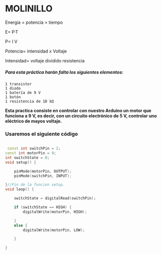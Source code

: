 # MOLINILLO

Energia = potencia > tiempo

E= P·T

P= I V

Potencia= intensidad x Voltaje 

Intensidad= voltaje dividido resistencia


##### Para esta práctica harán falta los siguientes elementos:

    1 transistor 
    1 diodo
    1 batería de 9 V
    1 botón
    1 resistencia de 10 kΩ
    
   
   **Esta practica consiste en controlar con nuestro Arduino un motor que funciona a 9 V, es decir, con un circuito electrónico de 5 V, controlar uno eléctrico de mayos voltaje.**
    
    
### Usaremos el siguiente código

```C++

 const int switchPin = 2;
const int motorPin = 9;
int switchState = 0;
void setup() {

    pinMode(motorPin, OUTPUT);
    pinMode(switchPin, INPUT);

}//Fin de la funcion setup.
void loop() {

    switchState = digitalRead(switchPin);

    if (switchState == HIGH) {
        digitalWrite(motorPin, HIGH);

    }
    else {
        digitalWrite(motorPin, LOW);

    }

}

```

